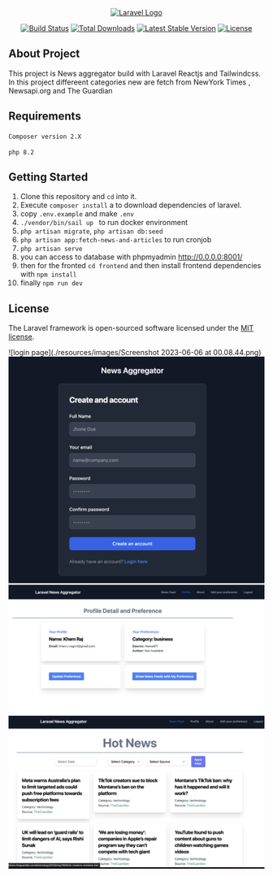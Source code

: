 <p align="center"><a href="https://laravel.com" target="_blank"><img src="https://raw.githubusercontent.com/laravel/art/master/logo-lockup/5%20SVG/2%20CMYK/1%20Full%20Color/laravel-logolockup-cmyk-red.svg" width="400" alt="Laravel Logo"></a></p>

<p align="center">
<a href="https://github.com/laravel/framework/actions"><img src="https://github.com/laravel/framework/workflows/tests/badge.svg" alt="Build Status"></a>
<a href="https://packagist.org/packages/laravel/framework"><img src="https://img.shields.io/packagist/dt/laravel/framework" alt="Total Downloads"></a>
<a href="https://packagist.org/packages/laravel/framework"><img src="https://img.shields.io/packagist/v/laravel/framework" alt="Latest Stable Version"></a>
<a href="https://packagist.org/packages/laravel/framework"><img src="https://img.shields.io/packagist/l/laravel/framework" alt="License"></a>
</p>

## About Project

This project is News aggregator build with Laravel Reactjs and Tailwindcss. In this project differeent categories new are fetch from NewYork Times , Newsapi.org and The Guardian


## Requirements
`Composer version 2.X`

`php 8.2`

## Getting Started

1. Clone this repository and `cd` into it.
2. Execute `composer install` a to download dependencies of laravel.
3. copy `.env.example` and make `.env`
4. `./vendor/bin/sail up ` to run docker environment
5. `php artisan migrate`, `php artisan db:seed`
6. `php artisan app:fetch-news-and-articles` to run cronjob 
7. `php artisan serve`
8. you  can access to database with phpmyadmin http://0.0.0.0:8001/
9. then for the fronted `cd frontend`  and then install frontend dependencies with `npm install`
10. finally `npm run dev`


## License

The Laravel framework is open-sourced software licensed under the [MIT license](https://opensource.org/licenses/MIT).

![login page](./resources/images/Screenshot 2023-06-06 at 00.08.44.png)
![Register page](./resources/images/Screenshot%202023-06-06%20at%2000.22.58.png)
![Profile and Preference](./resources/images/Screenshot%202023-06-06%20at%2000.08.37.png)
![News feed with view more feature](./resources/images/Screenshot%202023-06-06%20at%2000.09.01.png)


